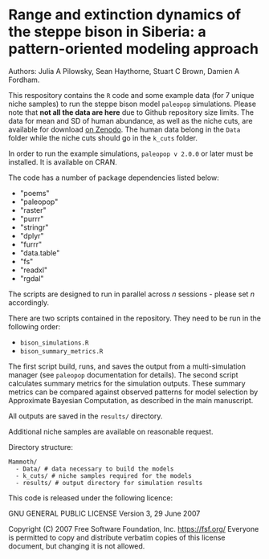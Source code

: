 # Range and extinction dynamics of the steppe bison in Siberia: a pattern-oriented modeling approach

Authors: Julia A Pilowsky, Sean Haythorne, Stuart C Brown, Damien A Fordham.

This respository contains the `R` code and some example data (for 7 unique niche samples) to run the steppe bison model `paleopop` simulations. Please note that **not all the data are here** due to Github repository size limits. The data for mean and SD of human abundance, as well as the niche cuts, are available for download [on Zenodo](https://zenodo.org/record/7098687). The human data belong in the `Data` folder while the niche cuts should go in the `k_cuts` folder.

In order to run the example simulations, `paleopop v 2.0.0` or later must be installed. It is available on CRAN.

The code has a number of package dependencies listed below:

- "poems"
- "paleopop"
- "raster"
- "purrr"
- "stringr"
- "dplyr"
- "furrr"
- "data.table"
- "fs"
- "readxl"
- "rgdal"

The scripts are designed to run in parallel across *n* sessions - please set *n* accordingly.

There are two scripts contained in the repository. They need to be run in the following order:

- `bison_simulations.R`
- `bison_summary_metrics.R`

The first script build, runs, and saves the output from a multi-simulation manager (see `paleopop` documentation for details). The second script calculates summary metrics for the simulation outputs. These summary metrics can be compared against observed patterns for model selection by Approximate Bayesian Computation, as described in the main manuscript.

All outputs are saved in the `results/` directory.

Additional niche samples are available on reasonable request.

Directory structure:

```
Mammoth/
  - Data/ # data necessary to build the models
  - k_cuts/ # niche samples required for the models
  - results/ # output directory for simulation results
```

This code is released under the following licence:

GNU GENERAL PUBLIC LICENSE
   Version 3, 29 June 2007

Copyright (C) 2007 Free Software Foundation, Inc. <https://fsf.org/>
Everyone is permitted to copy and distribute verbatim copies
of this license document, but changing it is not allowed.

